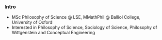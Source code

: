 ### Intro

- MSc Philosophy of Science @ LSE, MMathPhil @ Balliol College, University of Oxford
- Interested in Philosophy of Science, Sociology of Science, Philosophy of Wittgenstein and Conceptual Engineering
